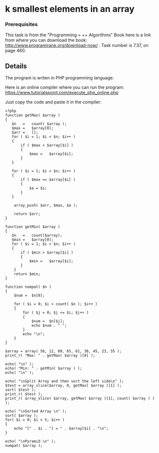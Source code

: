 #  k smallest elements in an array

### Prerequisites

This task is from the "Programming = ++ Algorithms" Book
here is a link from where you can download the book: http://www.programirane.org/download-now/ .
Task number is 7.37, on page 460.

## Details

The program is writen in PHP programming language.

Here is an online compiler where you can run the program: https://www.tutorialspoint.com/execute_php_online.php

Just copy the code and paste it in the compiler:

```
<?php
function getMax( $array )
{
   $n 	=	count( $array );
   $max =	$array[0];
   $arr =	[];
   for ( $i = 1; $i < $n; $i++ )
   {
       if ( $max < $array[$i] )
       {
           $max =	$array[$i];
       }
   }

   for ( $i = 1; $i < $n; $i++ )
   {
       if ( $max == $array[$i] )
       {
           $a =	$i;
       }
   }

    array_push( $arr, $max, $a );

    return $arr;
}

function getMin( $array )
{ 
   $n 	=	count($array);
   $min =	$array[0];
   for ( $i = 1; $i < $n; $i++ )
   {
       if ( $min > $array[$i] )
       {
           $min =	$array[$i];
       }
    }
    return $min;
}

function numpat( $n ) 
{
    $num =	$n[0];

    for ( $i = 0; $i < count( $n ); $i++ )
    { 
        for ( $j = 0; $j <= $i; $j++ )
        {
            $num =	$n[$j];
            echo $num . " ";
        } 
        echo "\n";
    } 
} 

$array = array( 56, 12, 89, 65, 61, 36, 45, 23, 55 );
print_r( "Max: " . getMax( $array )[0] );

echo( "\n" );
echo( "Min: " . getMin( $array ) );
echo( "\n" );

echo( "\nSplit Array and then sort the left side\n" );
$test = array_slice($array, 0, getMax( $array )[1] );
sort( $test );
print_r( $test );
print_r( array_slice( $array, getMax( $array )[1], count( $array ) ) );

echo( "\nSorted Array \n" );
sort( $array );
for( $i = 0; $i < 5; $i++ )
{
    echo "[" . $i . "] = " . $array[$i] . "\n";
}

echo( "\nPyramid \n" );
numpat( $array );
```